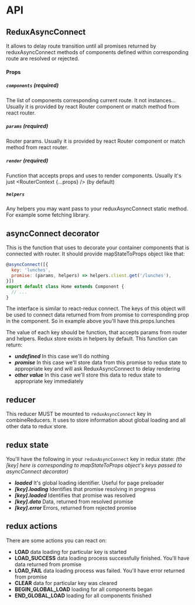 API
============

## ReduxAsyncConnect
It allows to delay route transition until all promises returned by reduxAsyncConnect methods of components defined within corresponding route are resolved or rejected.

#### Props
##### `components` (required)
The list of components corresponding current route. It not instances...
Usually it is provided by react Router component or match method from react router.

##### `params` (required)
Router params.
Usually it is provided by react Router component or match method from react router.

##### `render` (required)
Function that accepts props and uses to render components.
Usually it's just <RouterContext {...props} /> (by default)

##### `helpers`
Any helpers you may want pass to your reduxAsyncConnect static method.
For example some fetching library.

## asyncConnect decorator
This is the function that uses to decorate your container components that is connected with router.
It should provide mapStateToProps object like that:

```js
@asyncConnect([{
  key: 'lunches',
  promise: (params, helpers) => helpers.client.get('/lunches'),
}])
export default class Home extends Component {
  // ...
}
```

The interface is similar to react-redux connect. The keys of this object will be used to connect data returned from from promise to corresponding prop in the component.
So in example above you'll have this.props.lunches

The value of each key should be function, that accepts params from router and helpers. Redux store exists in helpers by default.
This function can return:
- _**undefined**_ In this case we'll do nothing
- _**promise**_ In this case we'll store data from this promise to redux state to appropriate key and will ask ReduxAsyncConnect to delay rendering
- _**other value**_ In this case we'll store this data to redux state to appropriate key immediately

## reducer
This reducer MUST be mounted to `reduxAsyncConnect` key in combineReducers.
It uses to store information about global loading and all other data to redux store.

## redux state
You'll have the following in your `reduxAsyncConnect` key in redux state:
_(the [key] here is corresponding to mapStateToProps object's keys passed to asyncConnect decorator)_

- _**loaded**_ It's global loading identifier. Useful for page preloader
- _**[key].loading**_ Identifies that promise resolving in progress
- _**[key].loaded**_ Identifies that promise was resolved
- _**[key].data**_ Data, returned from resolved promise
- _**[key].error**_ Errors, returned from rejected promise

## redux actions
There are some actions you can react on:
- **LOAD** data loading for particular key is started
- **LOAD_SUCCESS** data loading process successfully finished. You'll have data returned from promise
- **LOAD_FAIL** data loading process was failed. You'll have error returned from promise
- **CLEAR** data for particular key was cleared
- **BEGIN_GLOBAL_LOAD** loading for all components began
- **END_GLOBAL_LOAD** loading for all components finished
